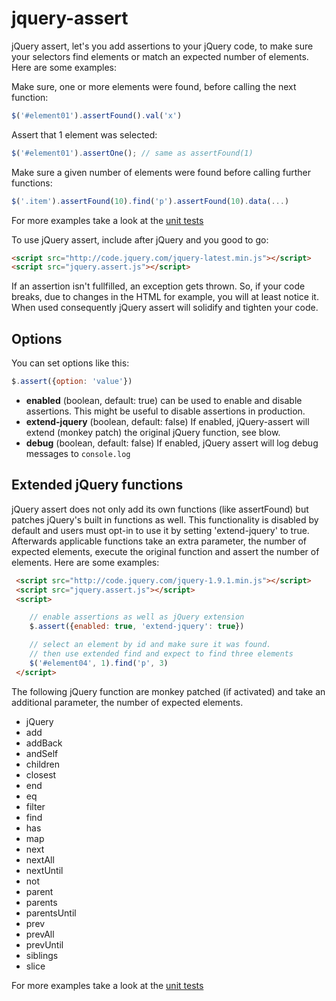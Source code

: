 jquery-assert
=============

jQuery assert, let's you add assertions to your jQuery code, to make sure your selectors find elements or match an expected number of elements. Here are some examples:

Make sure, one or more elements were found, before calling the next function: 
```javascript
$('#element01').assertFound().val('x')
```

Assert that 1 element was selected:
```javascript
$('#element01').assertOne(); // same as assertFound(1)
```

Make sure a given number of elements were found before calling further functions:
```javascript
$('.item').assertFound(10).find('p').assertFound(10).data(...)
```

For more examples take a look at the [unit tests](https://github.com/timbuethe/jquery-assert/blob/master/tests.js)

To use jQuery assert, include after jQuery and you good to go:
```html
<script src="http://code.jquery.com/jquery-latest.min.js"></script>
<script src="jquery.assert.js"></script>
```

If an assertion isn't fullfilled, an exception gets thrown. So, if your code breaks, due to changes in the HTML for example, you will at least notice it. 
When used consequently jQuery assert will solidify and tighten your code. 


Options
-------------

You can set options like this:
```javascript
$.assert({option: 'value'})
```

 * __enabled__ (boolean, default: true) can be used to enable and disable assertions. This might be useful to disable assertions in production.
 * __extend-jquery__ (boolean, default: false) If enabled, jQuery-assert will extend (monkey patch) the original jQuery function, see blow.
 * __debug__ (boolean, default: false) If enabled, jQuery assert will log debug messages to ```console.log```


Extended jQuery functions
-------------

jQuery assert does not only add its own functions (like assertFound) but patches jQuery's built in functions as well. This functionality is disabled by default
and users must opt-in to use it by setting 'extend-jquery' to true. Afterwards applicable functions take an extra parameter, the number of expected elements,
execute the original function and assert the number of elements. Here are some examples:

```html
 <script src="http://code.jquery.com/jquery-1.9.1.min.js"></script>
 <script src="jquery.assert.js"></script>
 <script>

    // enable assertions as well as jQuery extension
    $.assert({enabled: true, 'extend-jquery': true})

    // select an element by id and make sure it was found.
    // then use extended find and expect to find three elements
    $('#element04', 1).find('p', 3)
 </script>
```

The following jQuery function are monkey patched (if activated) and take an additional parameter, the number of expected elements.

 * jQuery
 * add
 * addBack
 * andSelf
 * children
 * closest
 * end
 * eq
 * filter
 * find
 * has
 * map
 * next
 * nextAll
 * nextUntil
 * not
 * parent
 * parents
 * parentsUntil
 * prev
 * prevAll
 * prevUntil
 * siblings
 * slice

For more examples take a look at the [unit tests](https://github.com/timbuethe/jquery-assert/blob/master/tests.js)
